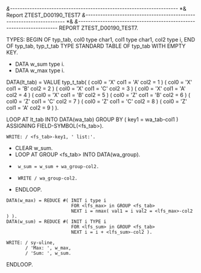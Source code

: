 *&---------------------------------------------------------------------*
*& Report ZTEST_D00190_TEST7
*&---------------------------------------------------------------------*
*&
*&---------------------------------------------------------------------*
REPORT ZTEST_D00190_TEST7.

TYPES:
  BEGIN OF typ_tab,
    col0 type char1,
    col1 type char1,
    col2 type i,
  END OF typ_tab,
  typ_t_tab TYPE STANDARD TABLE OF typ_tab WITH EMPTY KEY.

*  DATA w_sum type i.
*  DATA w_max type i.

  DATA(lt_tab) = VALUE typ_t_tab( ( col0 = 'X' col1 = 'A' col2 = 1 )
                                  ( col0 = 'X' col1 = 'B' col2 = 2 )
                                  ( col0 = 'X' col1 = 'C' col2 = 3 )
                                  ( col0 = 'X' col1 = 'A' col2 = 4 )
                                  ( col0 = 'X' col1 = 'B' col2 = 5 )
                                  ( col0 = 'Z' col1 = 'B' col2 = 6 )
                                  ( col0 = 'Z' col1 = 'C' col2 = 7 )
                                  ( col0 = 'Z' col1 = 'C' col2 = 8 )
                                  ( col0 = 'Z' col1 = 'A' col2 = 9 ) ).

  LOOP AT lt_tab INTO DATA(wa_tab) GROUP BY ( key1 = wa_tab-col1 )
                 ASSIGNING FIELD-SYMBOL(<fs_tab>).

    WRITE: / <fs_tab>-key1, ' list:'.

*    CLEAR w_sum.
*    LOOP AT GROUP <fs_tab> INTO DATA(wa_group).
*      w_sum = w_sum + wa_group-col2.
*      WRITE / wa_group-col2.
*    ENDLOOP.

    DATA(w_max) = REDUCE #( INIT i type i
                            FOR <lfs_max> in GROUP <fs_tab>
                            NEXT i = nmax( val1 = i val2 = <lfs_max>-col2 ) ).
    DATA(w_sum) = REDUCE #( INIT i TYPE i
                            FOR <lfs_sum> in GROUP <fs_tab>
                            NEXT i = i + <lfs_sum>-col2 ).

    WRITE: / sy-uline,
           / 'Max: ', w_max,
           / 'Sum: ', w_sum.
  ENDLOOP.
